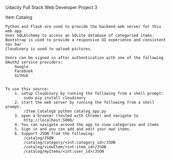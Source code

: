 Udacity Full Stack Web Developer Project 3

Item Catalog

    Python and Flask are used to provide the backend web server for this web app.
    Uses SQLAlchemy to access an SQLite database of categoried items.
    Bootstrap is used to provide a responsive UI experience and consistent nav bar
    Cloudinary is used to upload pictures.

    Users can be signed in after authentication with one of the following OAuth2 service providers:
        Google
        Facebook
        GitHub


    To use this source:
        1. setup Cloudinary by running the following from a shell prompt:
            sudo pip install cloudinary
        2. start the web server by running the following from a shell prompt:
            /Item_Catalog$ python catalog_app.py
        3. open a browser (tested with Chrome) and navigate to 
            http://localhost:5000/
        4. You can navigate around the app to view categories and items
        5. Sign in and you can add and edit your own items.
        6. Support JSON from the following:
            /catalog/JSON
            /catalog/category/<int:category_id>/JSON
            /catalog/viewItem/<int:item_id>/JSON
            /catalog/myItems/<int:user_id>/JSON
